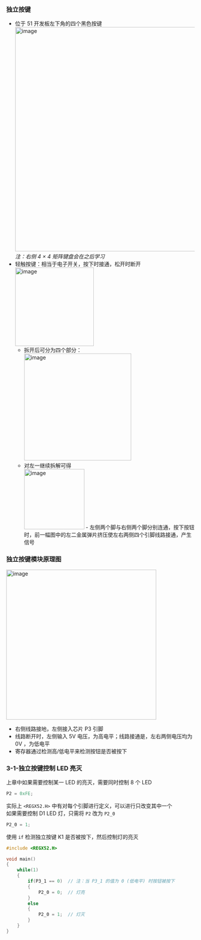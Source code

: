 ### 独立按键  
- 位于 51 开发板左下角的四个黑色按键<br><img width="600" alt="image" src="https://user-images.githubusercontent.com/57821066/197258508-1150d46d-e31d-41a0-aaa3-e850c8d337c2.png"><br>_注：右侧 4 × 4 矩阵键盘会在之后学习_  
- 轻触按键：相当于电子开关，按下时接通，松开时断开<br><img width="210" alt="image" src="https://user-images.githubusercontent.com/57821066/197259234-005cff94-6b09-4d2a-8824-2d011a5012d4.png">  
  - 拆开后可分为四个部分：<br><img width="286" alt="image" src="https://user-images.githubusercontent.com/57821066/197259438-d85542ff-9f95-4c11-811d-96caf3bce44a.png">  
  - 对左一继续拆解可得<br><img width="161" alt="image" src="https://user-images.githubusercontent.com/57821066/197259464-e30ebeb0-6698-41da-8ace-d3a7ea4eb21c.png">  - 左侧两个脚与右侧两个脚分别连通，按下按钮时，前一幅图中的左二金属弹片挤压使左右两侧四个引脚线路接通，产生信号  

### 独立按键模块原理图  
<img width="401" alt="image" src="https://user-images.githubusercontent.com/57821066/197260448-cd2e49fe-0740-471b-aff9-d9db08de2505.png">  

- 右侧线路接地，左侧接入芯片 P3 引脚  
- 线路断开时，左侧输入 5V 电压，为高电平；线路接通是，左右两侧电压均为 0V ，为低电平  
- 寄存器通过检测高/低电平来检测按钮是否被按下  

### 3-1-独立按键控制 LED 亮灭  
上章中如果需要控制某一 LED 的亮灭，需要同时控制 8 个 LED  
```C
P2 = 0xFE;
```
实际上 `<REGX52.H>` 中有对每个引脚进行定义，可以进行只改变其中一个  
如果需要控制 D1 LED 灯，只需将 `P2` 改为 `P2_0`  
```C
P2_0 = 1;
```
使用 `if` 检测独立按键 K1 是否被按下，然后控制灯的亮灭  
```C
#include <REGX52.H>

void main()
{
    while(1)
    {
        if(P3_1 == 0)  // 注：当 P3_1 的值为 0 (低电平) 时按钮被按下
        {
            P2_0 = 0;  // 灯亮
        }
        else
        {
            P2_0 = 1;  // 灯灭
        }
    }
}
```